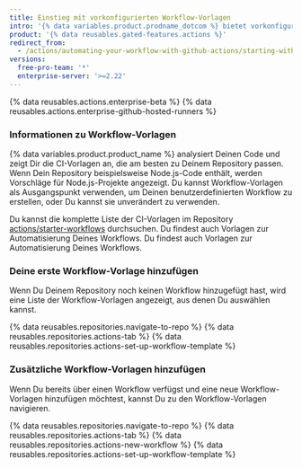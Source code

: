 ```yaml
---
title: Einstieg mit vorkonfigurierten Workflow-Vorlagen
intro: '{% data variables.product.prodname_dotcom %} bietet vorkonfigurierte Workflow-Vorlagen, um Deinen Workflow zu automatisieren oder einen CI-Workflow für bestimmte Sprachen und Frameworks zu erstellen.'
product: '{% data reusables.gated-features.actions %}'
redirect_from:
  - /actions/automating-your-workflow-with-github-actions/starting-with-preconfigured-workflow-templates
versions:
  free-pro-team: '*'
  enterprise-server: '>=2.22'
---
```


{% data reusables.actions.enterprise-beta %}
{% data reusables.actions.enterprise-github-hosted-runners %}

### Informationen zu Workflow-Vorlagen

{% data variables.product.product_name %} analysiert Deinen Code und zeigt Dir die CI-Vorlagen an, die am besten zu Deinem Repository passen. Wenn Dein Repository beispielsweise Node.js-Code enthält, werden Vorschläge für Node.js-Projekte angezeigt. Du kannst Workflow-Vorlagen als Ausgangspunkt verwenden, um Deinen benutzerdefinierten Workflow zu erstellen, oder Du kannst sie unverändert zu verwenden.

Du kannst die komplette Liste der CI-Vorlagen im Repository [actions/starter-workflows](https://github.com/actions/starter-workflows/tree/master/ci) durchsuchen. Du findest auch Vorlagen zur Automatisierung Deines Workflows. Du findest auch Vorlagen zur Automatisierung Deines Workflows.

### Deine erste Workflow-Vorlage hinzufügen

Wenn Du Deinem Repository noch keinen Workflow hinzugefügt hast, wird eine Liste der Workflow-Vorlagen angezeigt, aus denen Du auswählen kannst.

{% data reusables.repositories.navigate-to-repo %}
{% data reusables.repositories.actions-tab %}
{% data reusables.repositories.actions-set-up-workflow-template %}

### Zusätzliche Workflow-Vorlagen hinzufügen

Wenn Du bereits über einen Workflow verfügst und eine neue Workflow-Vorlagen hinzufügen möchtest, kannst Du zu den Workflow-Vorlagen navigieren.

{% data reusables.repositories.navigate-to-repo %}
{% data reusables.repositories.actions-tab %}
{% data reusables.repositories.actions-new-workflow %}
{% data reusables.repositories.actions-set-up-workflow-template %}
